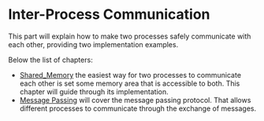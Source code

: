 # Inter-Process Communication

This part will explain how to make two processes safely communicate with each other, providing two implementation examples.

Below the list of chapters:

- [Shared_Memory](02_Shared_Memory.md) the easiest way for two processes to communicate each other is set some memory area that is accessible to both. This chapter will guide through its implementation.
- [Message Passing](03_Message_Passing.md) will cover the message passing protocol. That allows different processes to communicate through the exchange of messages.
